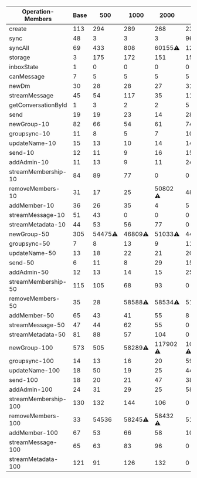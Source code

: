 | Operation-Members    | Base | 500     | 1000    | 2000      | 5000      | 10000    | Min | Max    | Increase |
| -------------------- | ---- | ------- | ------- | --------- | --------- | -------- | --- | ------ | -------- |
| create               | 113  | 294     | 289     | 268       | 234       | 245      | 113 | 294    | 3x       |
| sync                 | 48   | 3       | 3       | 3         | 96        | 34       | 3   | 96     | 37x      |
| syncAll              | 69   | 433     | 808     | 60155⚠️   | 122604⚠️  | 300978⚠️ | 69  | 300978 | 4334x    |
| storage              | 3    | 175     | 172     | 151       | 151       | 336      | 3   | 336    | 112x     |
| inboxState           | 1    | 0       | 0       | 0         | 0         | 0        | 0   | 1      | 2x       |
| canMessage           | 7    | 5       | 5       | 5         | 5         | 5        | 5   | 7      | 1x       |
| newDm                | 30   | 28      | 28      | 27        | 31        | 41       | 27  | 41     | 2x       |
| streamMessage        | 45   | 54      | 117     | 35        | 110       | 102      | 35  | 117    | 3x       |
| getConversationById  | 1    | 3       | 2       | 2         | 5         | 11       | 1   | 11     | 11x      |
| send                 | 19   | 19      | 23      | 14        | 28        | 17       | 14  | 28     | 2x       |
| newGroup-10          | 82   | 66      | 54      | 61        | 74        | 54       | 54  | 82     | 2x       |
| groupsync-10         | 11   | 8       | 5       | 7         | 10        | 14       | 5   | 14     | 3x       |
| updateName-10        | 15   | 13      | 10      | 14        | 14        | 15       | 10  | 15     | 2x       |
| send-10              | 12   | 11      | 9       | 16        | 15        | 18       | 9   | 18     | 2x       |
| addAdmin-10          | 11   | 13      | 9       | 11        | 24        | 10       | 9   | 24     | 3x       |
| streamMembership-10  | 84   | 89      | 77      | 0         | 0         | 0        | 0   | 89     | 1x       |
| removeMembers-10     | 31   | 17      | 25      | 50802 ⚠️  | 48481⚠️   | 43058⚠️  | 17  | 50802  | 2917x    |
| addMember-10         | 36   | 26      | 35      | 4         | 5         | 4        | 4   | 36     | 10x      |
| streamMessage-10     | 51   | 43      | 0       | 0         | 0         | 0        | 0   | 51     | 1x       |
| streamMetadata-10    | 44   | 53      | 56      | 77        | 0         | 0        | 0   | 77     | 1x       |
| newGroup-50          | 305  | 54475⚠️ | 46809⚠️ | 51033⚠️   | 44028⚠️   | 43968⚠️  | 305 | 54475  | 179x     |
| groupsync-50         | 7    | 8       | 13      | 9         | 11        | 59774⚠️  | 7   | 59774  | 8852x    |
| updateName-50        | 13   | 18      | 22      | 21        | 20        | 28       | 13  | 28     | 2x       |
| send-50              | 6    | 11      | 8       | 29        | 15        | 20       | 6   | 29     | 5x       |
| addAdmin-50          | 12   | 13      | 14      | 15        | 25        | 34       | 12  | 34     | 3x       |
| streamMembership-50  | 115  | 105     | 68      | 93        | 0         | 0        | 0   | 115    | 1x       |
| removeMembers-50     | 35   | 28      | 58588⚠️ | 58534⚠️   | 51624     | 51796    | 28  | 58588  | 2064x    |
| addMember-50         | 65   | 43      | 41      | 55        | 8         | 7        | 7   | 65     | 9x       |
| streamMessage-50     | 47   | 44      | 62      | 55        | 0         | 0        | 0   | 62     | 1x       |
| streamMetadata-50    | 81   | 88      | 57      | 104       | 0         | 0        | 0   | 104    | 1x       |
| newGroup-100         | 573  | 505     | 58289⚠️ | 117902 ⚠️ | 104110 ⚠️ | 164069⚠️ | 505 | 164069 | 325x     |
| groupsync-100        | 14   | 13      | 16      | 20        | 59665 ⚠️  | 59705⚠️  | 13  | 59705  | 4596x    |
| updateName-100       | 18   | 50      | 19      | 25        | 44        | 30       | 18  | 50     | 3x       |
| send-100             | 18   | 20      | 21      | 47        | 38        | 37       | 18  | 47     | 3x       |
| addAdmin-100         | 24   | 31      | 29      | 25        | 58        | 28       | 24  | 58     | 2x       |
| streamMembership-100 | 130  | 132     | 144     | 106       | 0         | 0        | 0   | 144    | 1x       |
| removeMembers-100    | 33   | 54536   | 58245⚠️ | 58432 ⚠️  | 51752⚠️   | 51750⚠️  | 33  | 58432  | 1764x    |
| addMember-100        | 67   | 53      | 66      | 58        | 10        | 9        | 9   | 67     | 7x       |
| streamMessage-100    | 65   | 63      | 83      | 96        | 0         | 0        | 0   | 96     | 1x       |
| streamMetadata-100   | 121  | 91      | 126     | 132       | 0         | 0        | 0   | 132    | 1x       |
